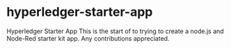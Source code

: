 # hyperledger-starter-app
Hyperledger Starter App
This is the start of to trying to create a node.js and Node-Red starter kit app.
Any contributions appreciated. 



